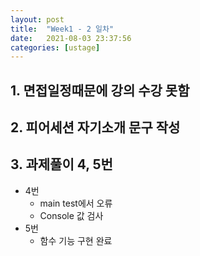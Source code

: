 ```yaml
---
layout: post
title:  "Week1 - 2 일차"
date:   2021-08-03 23:37:56
categories: [ustage]
---
```


## 1. 면접일정때문에 강의 수강 못함

## 2. 피어세션 자기소개 문구 작성

## 3. 과제풀이 4, 5번
 * 4번
    * main test에서 오류
    * Console 값 검사
 * 5번
    * 함수 기능 구현 완료